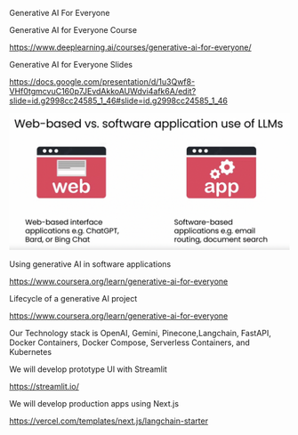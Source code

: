 Generative AI For Everyone

Generative AI for Everyone Course

https://www.deeplearning.ai/courses/generative-ai-for-everyone/


Generative AI for Everyone Slides

https://docs.google.com/presentation/d/1u3Qwf8-VHf0tgmcvuC160p7JEvdAkkoAUWdvi4afk6A/edit?slide=id.g2998cc24585_1_46#slide=id.g2998cc24585_1_46

<img src='./app.png' alt='app'/>

Using generative AI in software applications

https://www.coursera.org/learn/generative-ai-for-everyone

Lifecycle of a generative AI project

https://www.coursera.org/learn/generative-ai-for-everyone

Our Technology stack is OpenAI, Gemini, Pinecone,Langchain, FastAPI, Docker Containers, Docker Compose, Serverless Containers, and Kubernetes

We will develop prototype UI with Streamlit

https://streamlit.io/

We will develop production apps using Next.js

https://vercel.com/templates/next.js/langchain-starter
